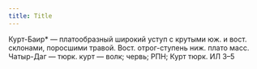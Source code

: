 ```yaml
---
title: Title
---
```


Курт-Баир* — платообразный широкий уступ с крутыми юж. и вост. склонами,
поросшими травой. Вост. отрог-ступень ниж. плато масс. Чатыр-Даг — тюрк. курт —
волк; червь; РПН; Курт тюрк. ИЛ З–5
